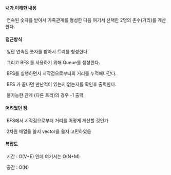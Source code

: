#### 내가 이해한 내용

​ 	연속된 숫자를 받아서 가족관계를 형성한 다음 여기서 선택한 2명의 촌수(거리)를 계산한다.



#### 접근방식

​ 	일단 연속된 숫자를 받아서 트리를 형성한다.

​ 	그리고 BFS 를 사용하기 위해 Queue를 생성한다.

​ 	BFS를 실행하면서 시작점으로부터의 거리를 누적해나간다.

​	  BFS 가 끝나면 만난적이 있는지 없는지를  확인후 출력한다.

​	  불가능한 관계 (다른 트리)의 경우 -1 출력



#### 어려웠던 점

​	  BFS에서 시작점으로부터 거리를 어떻게 계산할 것인가

​	  2차원 배열을 쓸지 vector을 쓸지 고민하였음



#### 복잡도

​	  시간 : O(V+E) 인데 여기서는 O(N+M)

​	  공간 : O(N)
